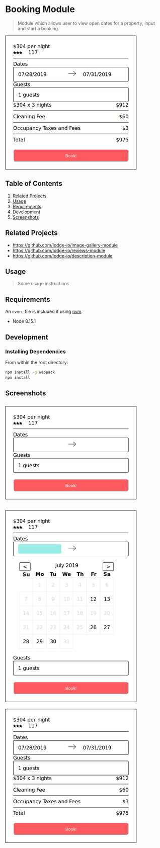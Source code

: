 # Booking Module

> Module which allows user to view open dates for a property, input and start a booking. 

![Booking Module step 3](screenshots/BookingModule3.png)


  
## Table of Contents

1. [Related Projects](#Related%20Projects)
1. [Usage](#Usage)
1. [Requirements](#requirements)
1. [Development](#development)
1. [Screenshots](#screenshots)

## Related Projects

  - https://github.com/lodge-io/image-gallery-module 
  - https://github.com/lodge-io/reviews-module
  - https://github.com/lodge-io/description-module

## Usage

> Some usage instructions

## Requirements

An `nvmrc` file is included if using [nvm](https://github.com/creationix/nvm).

- Node 8.15.1

## Development

### Installing Dependencies

From within the root directory:

```sh
npm install -g webpack
npm install
```
## Screenshots
![Booking Module step 1](screenshots/BookingModule1.png)
---
![Booking Module step 2](screenshots/BookingModule2.png)
---
![Booking Module step 3](screenshots/BookingModule3.png)
